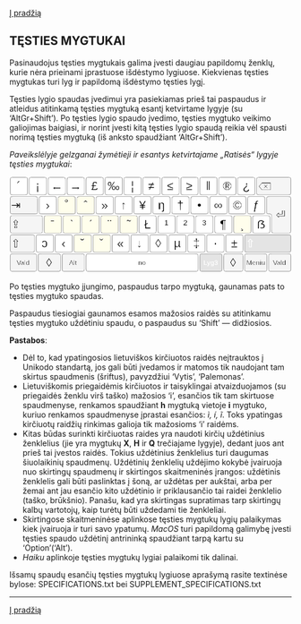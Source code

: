 [Į pradžią](../README.md)

TĘSTIES MYGTUKAI
----------------

Pasinaudojus tęsties mygtukais galima įvesti daugiau papildomų ženklų, kurie nėra prieinami įprastuose išdėstymo lygiuose. Kiekvienas tęsties mygtukas turi lyg ir papildomą išdėstymo tęsties lygį.

Tęsties lygio spaudas įvedimui yra pasiekiamas prieš tai paspaudus ir atleidus atitinkamą tęsties mygtuką esantį ketvirtame lygyje (su ‘AltGr+Shift’). Po tęsties lygio spaudo įvedimo, tęsties mygtuko veikimo galiojimas baigiasi, ir norint įvesti kitą tęsties lygio spaudą reikia vėl spausti norimą tęsties mygtuką (iš anksto spaudžiant ‘AltGr+Shift’).

_Paveikslėlyje gelzganai žymėtieji ir esantys ketvirtajame „Ratisės“ lygyje tęsties mygtukai_:

![Ketvirtasis lygis](images/lek_ratise_tm_4l.png)

Po tęsties mygtuko įjungimo, paspaudus tarpo mygtuką, gaunamas pats to tęsties mygtuko spaudas.

Paspaudus tiesiogiai gaunamos esamos mažosios raidės su atitinkamu tęsties mygtuko uždėtiniu spaudu, o paspaudus su ‘Shift’ — didžiosios.

__Pastabos__:
+ Dėl to, kad ypatingosios lietuviškos kirčiuotos raidės neįtrauktos į Unikodo standartą, jos gali būti įvedamos ir matomos tik naudojant tam skirtus spaudmenis (šriftus), pavyzdžiui ‘Vytis’, ‘Palemonas’.
+ Lietuviškomis priegaidėmis kirčiuotos ir taisyklingai atvaizduojamos (su priegaidės ženklu virš taško) mažosios ‘i’, esančios tik tam skirtuose spaudmenyse,  renkamos spaudžiant __h__ mygtuką vietoje __i__  mygtuko, kuriuo renkamos spaudmenyse įprastai esančios: _ì, í, ĩ_. Toks ypatingas kirčiuotų raidžių rinkimas galioja tik mažosioms ‘i’ raidėms.
+ Kitas būdas surinkti kirčiuotas raides yra naudoti kirčių uždėtinius ženklelius (jie yra mygtukų __X__, __H__ ir __Q__ trečiajame lygyje), dedant juos ant prieš tai įvestos raidės. Tokius uždėtinius ženklelius turi daugumas šiuolaikinių spaudmenų. Uždėtinių ženklelių uždėjimo kokybė įvairuoja nuo skirtingų spaudmenų ir skirtingos skaitmeninės įrangos: uždėtinis ženklelis gali būti paslinktas į šoną, ar uždėtas per aukštai, arba per žemai ant jau esančio kito uždėtinio ir priklausančio tai raidei ženklelio (taško, brūkšnio). Panašu, kad yra skirtingas supratimas tarp skirtingų kalbų vartotojų, kaip turėtų būti uždedami tie ženkleliai.
+ Skirtingose skaitmeninėse aplinkose tęsties mygtukų lygių palaikymas kiek įvairuoja ir turi savo ypatumų. _MacOS_ turi papildomą galimybę įvesti tęsties spaudo uždėtinį antrininką spaudžiant tarpą kartu su ‘Option’(‘Alt’).
+ _Haiku_ aplinkoje tęsties mygtukų lygiai palaikomi tik dalinai.

Išsamų spaudų esančių tęsties mygtukų lygiuose aprašymą rasite textinėse bylose: SPECIFICATIONS.txt bei SUPPLEMENT_SPECIFICATIONS.txt

-------------------------
[Į pradžią](../README.md)


